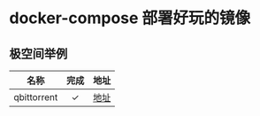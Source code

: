 # docker-compose 部署好玩的镜像

## 极空间举例

|    名称     | 完成 |                             地址                             |
| :---------: | :--: | :----------------------------------------------------------: |
| qbittorrent |  ✓   | [地址](https://github.com/code-lives/Nas-Docker/qbittorrent) |
